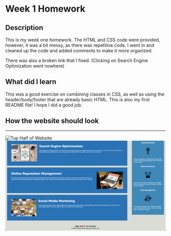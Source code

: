 # Week 1 Homework

## Description
This is my week one homework. The HTML and CSS code were provided, however, it was a bit messy, as there was repetitive code.
I went in and cleaned up the code and added comments to make it more organized.

There was also a broken link that I fixed. (Clicking on Search Engine Optimization went nowhere)

## What did I learn

This was a good exercise on combining classes in CSS, as well as using the header/body/footer that are already basic HTML.
This is also my first README file! I hope I did a good job.


## How the website should look
***
![Top Half of Website](./assets/images/screenshot1.png)
![Bottom Half of Websites](./assets/images/screenshot2.png)